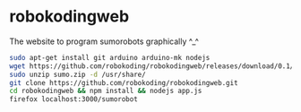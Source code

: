 robokodingweb
=============

The website to program sumorobots graphically ^_^

```bash
sudo apt-get install git arduino arduino-mk nodejs
wget https://github.com/robokoding/robokodingweb/releases/download/0.1/sumo.zip
sudo unzip sumo.zip -d /usr/share/
git clone https://github.com/robokoding/robokodingweb.git
cd robokodingweb && npm install && nodejs app.js
firefox localhost:3000/sumorobot
```
